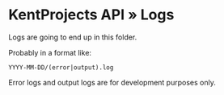 # KentProjects API &raquo; Logs

Logs are going to end up in this folder.

Probably in a format like:

	YYYY-MM-DD/(error|output).log

Error logs and output logs are for development purposes only.